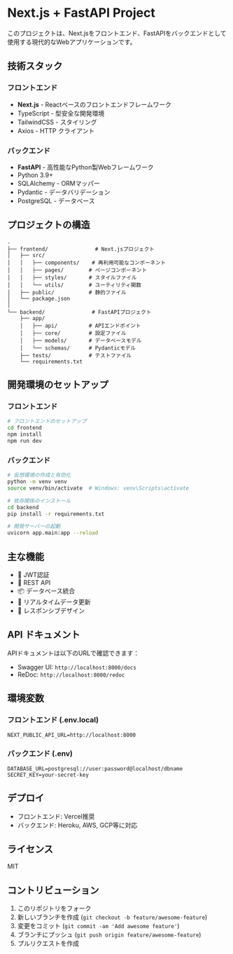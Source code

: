 # Next.js + FastAPI Project

このプロジェクトは、Next.jsをフロントエンド、FastAPIをバックエンドとして使用する現代的なWebアプリケーションです。

## 技術スタック

### フロントエンド
- **Next.js** - Reactベースのフロントエンドフレームワーク
- TypeScript - 型安全な開発環境
- TailwindCSS - スタイリング
- Axios - HTTP クライアント

### バックエンド
- **FastAPI** - 高性能なPython製Webフレームワーク
- Python 3.9+
- SQLAlchemy - ORMマッパー
- Pydantic - データバリデーション
- PostgreSQL - データベース

## プロジェクトの構造

```
.
├── frontend/               # Next.jsプロジェクト
│   ├── src/
│   │   ├── components/    # 再利用可能なコンポーネント
│   │   ├── pages/        # ページコンポーネント
│   │   ├── styles/       # スタイルファイル
│   │   └── utils/        # ユーティリティ関数
│   ├── public/           # 静的ファイル
│   └── package.json
│
└── backend/               # FastAPIプロジェクト
    ├── app/
    │   ├── api/          # APIエンドポイント
    │   ├── core/         # 設定ファイル
    │   ├── models/       # データベースモデル
    │   └── schemas/      # Pydanticモデル
    ├── tests/            # テストファイル
    └── requirements.txt
```

## 開発環境のセットアップ

### フロントエンド

```bash
# フロントエンドのセットアップ
cd frontend
npm install
npm run dev
```

### バックエンド

```bash
# 仮想環境の作成と有効化
python -m venv venv
source venv/bin/activate  # Windows: venv\Scripts\activate

# 依存関係のインストール
cd backend
pip install -r requirements.txt

# 開発サーバーの起動
uvicorn app.main:app --reload
```

## 主な機能

- 🔐 JWT認証
- 🚀 REST API
- 📦 データベース統合
- 🔄 リアルタイムデータ更新
- 📱 レスポンシブデザイン

## API ドキュメント

APIドキュメントは以下のURLで確認できます：
- Swagger UI: `http://localhost:8000/docs`
- ReDoc: `http://localhost:8000/redoc`

## 環境変数

### フロントエンド (.env.local)
```
NEXT_PUBLIC_API_URL=http://localhost:8000
```

### バックエンド (.env)
```
DATABASE_URL=postgresql://user:password@localhost/dbname
SECRET_KEY=your-secret-key
```

## デプロイ

- フロントエンド: Vercel推奨
- バックエンド: Heroku, AWS, GCP等に対応

## ライセンス

MIT

## コントリビューション

1. このリポジトリをフォーク
2. 新しいブランチを作成 (`git checkout -b feature/awesome-feature`)
3. 変更をコミット (`git commit -am 'Add awesome feature'`)
4. ブランチにプッシュ (`git push origin feature/awesome-feature`)
5. プルリクエストを作成